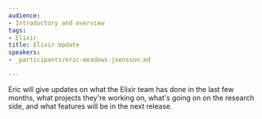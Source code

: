 ```yaml
---
audience:
- Introductory and overview
tags:
- Elixir
title: Elixir Update
speakers:
- _participants/eric-meadows-joensson.md

---
```

Eric will give updates on what the Elixir team has done in the last few months, what projects they're working on, what's going on on the research side, and what features will be in the next release.
